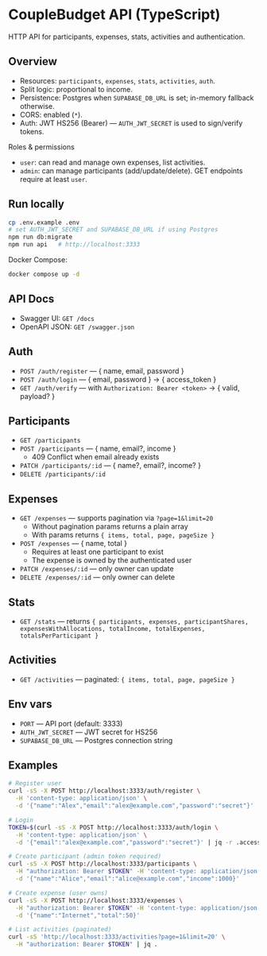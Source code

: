 # CoupleBudget API (TypeScript)

HTTP API for participants, expenses, stats, activities and authentication.

## Overview
- Resources: `participants`, `expenses`, `stats`, `activities`, `auth`.
- Split logic: proportional to income.
- Persistence: Postgres when `SUPABASE_DB_URL` is set; in-memory fallback otherwise.
- CORS: enabled (`*`).
- Auth: JWT HS256 (Bearer) — `AUTH_JWT_SECRET` is used to sign/verify tokens.

Roles & permissions
- `user`: can read and manage own expenses, list activities.
- `admin`: can manage participants (add/update/delete). GET endpoints require at least `user`.

## Run locally

```bash
cp .env.example .env
# set AUTH_JWT_SECRET and SUPABASE_DB_URL if using Postgres
npm run db:migrate
npm run api   # http://localhost:3333
```

Docker Compose:
```bash
docker compose up -d
```

## API Docs
- Swagger UI: `GET /docs`
- OpenAPI JSON: `GET /swagger.json`

## Auth
- `POST /auth/register` — { name, email, password }
- `POST /auth/login` — { email, password } → { access_token }
- `GET /auth/verify` — with `Authorization: Bearer <token>` → { valid, payload? }

## Participants
- `GET /participants`
- `POST /participants` — { name, email?, income }
  - 409 Conflict when email already exists
- `PATCH /participants/:id` — { name?, email?, income? }
- `DELETE /participants/:id`

## Expenses
- `GET /expenses` — supports pagination via `?page=1&limit=20`
  - Without pagination params returns a plain array
  - With params returns `{ items, total, page, pageSize }`
- `POST /expenses` — { name, total }
  - Requires at least one participant to exist
  - The expense is owned by the authenticated user
- `PATCH /expenses/:id` — only owner can update
- `DELETE /expenses/:id` — only owner can delete

## Stats
- `GET /stats` — returns `{ participants, expenses, participantShares, expensesWithAllocations, totalIncome, totalExpenses, totalsPerParticipant }`

## Activities
- `GET /activities` — paginated: `{ items, total, page, pageSize }`

## Env vars
- `PORT` — API port (default: 3333)
- `AUTH_JWT_SECRET` — JWT secret for HS256
- `SUPABASE_DB_URL` — Postgres connection string

## Examples
```bash
# Register user
curl -sS -X POST http://localhost:3333/auth/register \
  -H 'content-type: application/json' \
  -d '{"name":"Alex","email":"alex@example.com","password":"secret"}'

# Login
TOKEN=$(curl -sS -X POST http://localhost:3333/auth/login \
  -H 'content-type: application/json' \
  -d '{"email":"alex@example.com","password":"secret"}' | jq -r .access_token)

# Create participant (admin token required)
curl -sS -X POST http://localhost:3333/participants \
  -H "authorization: Bearer $TOKEN" -H 'content-type: application/json' \
  -d '{"name":"Alice","email":"alice@example.com","income":1000}'

# Create expense (user owns)
curl -sS -X POST http://localhost:3333/expenses \
  -H "authorization: Bearer $TOKEN" -H 'content-type: application/json' \
  -d '{"name":"Internet","total":50}'

# List activities (paginated)
curl -sS 'http://localhost:3333/activities?page=1&limit=20' \
  -H "authorization: Bearer $TOKEN" | jq .
```

